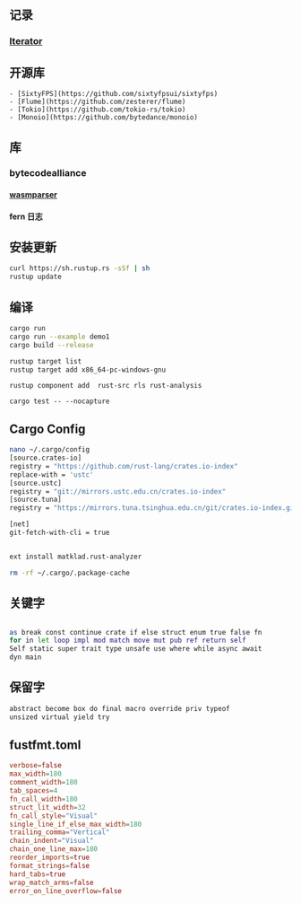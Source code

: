 ## 记录
### [Iterator](./iterator.md) 

## 开源库
    - [SixtyFPS](https://github.com/sixtyfpsui/sixtyfps) 
    - [Flume](https://github.com/zesterer/flume)
    - [Tokio](https://github.com/tokio-rs/tokio)
    - [Monoio](https://github.com/bytedance/monoio)

## 库

### bytecodealliance
#### [wasmparser](./wasmparser.md) 
#### fern 日志

## 安装更新
```bash
curl https://sh.rustup.rs -sSf | sh
rustup update
```
## 编译
```bash
cargo run
cargo run --example demo1
cargo build --release

rustup target list
rustup target add x86_64-pc-windows-gnu
```

```
rustup component add  rust-src rls rust-analysis 

cargo test -- --nocapture
```

## Cargo Config
```bash
nano ~/.cargo/config
[source.crates-io]
registry = "https://github.com/rust-lang/crates.io-index"
replace-with = 'ustc'
[source.ustc]
registry = "git://mirrors.ustc.edu.cn/crates.io-index"
[source.tuna]
registry = "https://mirrors.tuna.tsinghua.edu.cn/git/crates.io-index.git"

[net]
git-fetch-with-cli = true


ext install matklad.rust-analyzer

rm -rf ~/.cargo/.package-cache
```

## 关键字
```bash

as break const continue crate if else struct enum true false fn
for in let loop impl mod match move mut pub ref return self
Self static super trait type unsafe use where while async await
dyn main

```

## 保留字
```bash
abstract become box do final macro override priv typeof
unsized virtual yield try
```

## fustfmt.toml
```toml
verbose=false
max_width=180
comment_width=180
tab_spaces=4
fn_call_width=180
struct_lit_width=32
fn_call_style="Visual"
single_line_if_else_max_width=180
trailing_comma="Vertical"
chain_indent="Visual"
chain_one_line_max=180
reorder_imports=true
format_strings=false
hard_tabs=true
wrap_match_arms=false
error_on_line_overflow=false
```